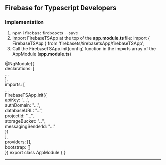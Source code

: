 ## Firebase for Typescript Developers

### Implementation
1. npm i firebase firebasets --save
2. Import FirebaseTSApp at the top of the **app.module.ts** file: 
         import { FirebaseTSApp } from 'firebasets/firebasetsApp/firebaseTSApp';
3. Call the FirebaseTSApp.init(config) function in the imports array of the AppModule (**app.module.ts**)

@NgModule({  
  declarations: [  
    ...  
  ],  
  imports: [  
    ...  
    FirebaseTSApp.init({  
      apiKey: "...",  
      authDomain: "...",  
      databaseURL: "...",  
      projectId: "...",  
      storageBucket: "...",  
      messagingSenderId: "..."  
    })  
  ],  
  providers: [],  
  bootstrap: []  
})
export class AppModule { }  

---
